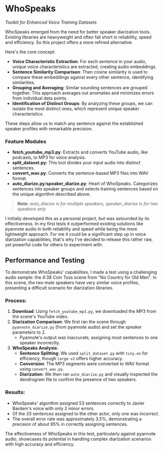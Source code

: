 # WhoSpeaks

*Toolkit for Enhanced Voice Training Datasets*

WhoSpeaks emerged from the need for better speaker diarization tools. Existing libraries are heavyweight and often fall short in reliability, speed and efficiency. So this project offers a more refined alternative.

Here's the core concept:
- **Voice Characteristic Extraction**: For each sentence in your audio, unique voice characteristics are extracted, creating audio embeddings.
- **Sentence Similarity Comparison**: Then cosine similarity is used to compare these embeddings against every other sentence, identifying similarities.
- **Grouping and Averaging**: Similar sounding sentences are grouped together. This approach averages out anomalies and minimizes errors from individual data points.
- **Identification of Distinct Groups**: By analyzing these groups, we can isolate the most distinct ones, which represent unique speaker characteristics.

These steps allow us to match any sentence against the established speaker profiles with remarkable precision.

### Feature Modules

- **fetch_youtube_mp3.py**: Extracts and converts YouTube audio, like podcasts, to MP3 for voice analysis.
- **split_dataset.py**: This tool divides your input audio into distinct sentences.
- **convert_wav.py**: Converts the sentence-based MP3 files into WAV format.
- **auto_diarize.py**/**speaker_diarize.py**: Heart of WhoSpeaks. Categorizes sentences into speaker groups and selects training sentences based on the unique algorithm described above.

> **Note**: *auto_diarize is for multiple speakers, speaker_diarize is for two speakers only*

I initially developed this as a personal project, but was astounded by its effectiveness. In my first tests it outperformed existing solutions like pyannote audio in both reliability and speed while being the more lightweight approach. For me it could be a significant step up in voice diarization capabilities, that's why I've decided to release this rather raw, yet powerful code for others to experiment with.

## Performance and Testing

To demonstrate WhoSpeaks' capabilities, I made a test using a challenging audio sample: the 4:38 Coin Toss scene from "No Country for Old Men". In this scene, the two male speakers have very similar voice profiles, presenting a difficult scenario for diarization libraries.

### Process:

1. **Download**: Using `fetch_youtube_mp3.py`, we downloaded the MP3 from the scene's YouTube video.
2. **Diarization Comparison**: We first ran the scene through `pyannote_diarize.py` (from pyannote audio) and set the speaker parameters to 2.
   - Pyannote's output was inaccurate, assigning most sentences to one speaker incorrectly.
3. **WhoSpeaks Analysis**: 
   - **Sentence Splitting**: We used `split_dataset.py` with `tiny.en` for efficiency, though `large-v2` offers higher accuracy.
   - **Conversion**: The MP3 segments were converted to WAV format using `convert_wav.py`.
   - **Diarization**: We then ran `auto_diarize.py` and visually inspected the dendrogram file to confirm the presence of two speakers.

### Results:

- WhoSpeaks' algorithm assigned 53 sentences correctly to Javier Bardem's voice with only 2 minor errors.
- Of the 33 sentences assigned to the other actor, only one was incorrect.
- The overall error rate was approximately 3.5%, demonstrating a precision of about 95% in correctly assigning sentences.

The effectiveness of WhoSpeaks in this test, particularly against pyannote audio, showcases its potential in handling complex diarization scenarios with high accuracy and efficiency. 